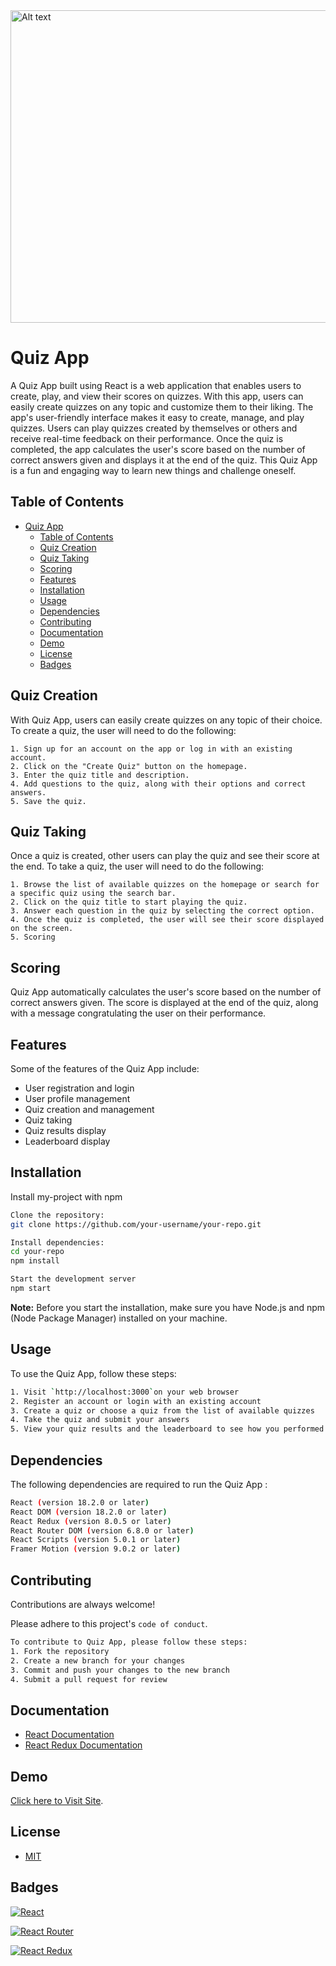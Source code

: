 <img src="https://repository-images.githubusercontent.com/182525249/aadd7a80-54fe-11eb-9872-ccd06b8789b6" alt="Alt text" title="Optional title" height="500" width="900">

# Quiz App

A Quiz App built using React is a web application that enables users to create, play, and view their scores on quizzes. With this app, users can easily create quizzes on any topic and customize them to their liking. The app's user-friendly interface makes it easy to create, manage, and play quizzes. Users can play quizzes created by themselves or others and receive real-time feedback on their performance. Once the quiz is completed, the app calculates the user's score based on the number of correct answers given and displays it at the end of the quiz. This Quiz App is a fun and engaging way to learn new things and challenge oneself.

## Table of Contents

- [Quiz App](#quiz-app)
  - [Table of Contents](#table-of-contents)
  - [Quiz Creation](#quiz-creation)
  - [Quiz Taking](#quiz-taking)
  - [Scoring](#scoring)
  - [Features](#features)
  - [Installation](#installation)
  - [Usage](#usage)
  - [Dependencies](#dependencies)
  - [Contributing](#contributing)
  - [Documentation](#documentation)
  - [Demo](#demo)
  - [License](#license)
  - [Badges](#badges)
## Quiz Creation

With Quiz App, users can easily create quizzes on any topic of their choice. To create a quiz, the user will need to do the following:

    1. Sign up for an account on the app or log in with an existing account.
    2. Click on the "Create Quiz" button on the homepage.
    3. Enter the quiz title and description.
    4. Add questions to the quiz, along with their options and correct answers.
    5. Save the quiz.

## Quiz Taking

Once a quiz is created, other users can play the quiz and see their score at the end. To take a quiz, the user will need to do the following:

    1. Browse the list of available quizzes on the homepage or search for a specific quiz using the search bar.
    2. Click on the quiz title to start playing the quiz.
    3. Answer each question in the quiz by selecting the correct option.
    4. Once the quiz is completed, the user will see their score displayed on the screen.
    5. Scoring

## Scoring

Quiz App automatically calculates the user's score based on the number of correct answers given. The score is displayed at the end of the quiz, along with a message congratulating the user on their performance.

## Features

Some of the features of the Quiz App include:

- User registration and login
- User profile management
- Quiz creation and management
- Quiz taking
- Quiz results display
- Leaderboard display

## Installation

Install my-project with npm
```bash
Clone the repository:
git clone https://github.com/your-username/your-repo.git

```
```bash
Install dependencies:
cd your-repo
npm install
```
```bash
Start the development server
npm start
```
**Note:** Before you start the installation, make sure you have Node.js and npm (Node Package Manager) installed on your machine. 

## Usage

To use the Quiz App, follow these steps:
```bash
1. Visit `http://localhost:3000`on your web browser
2. Register an account or login with an existing account
3. Create a quiz or choose a quiz from the list of available quizzes
4. Take the quiz and submit your answers
5. View your quiz results and the leaderboard to see how you performed
```

## Dependencies

The following dependencies are required to run the Quiz App :

```bash
React (version 18.2.0 or later)
React DOM (version 18.2.0 or later)
React Redux (version 8.0.5 or later)
React Router DOM (version 6.8.0 or later)
React Scripts (version 5.0.1 or later)
Framer Motion (version 9.0.2 or later)
```
## Contributing

Contributions are always welcome!

Please adhere to this project's `code of conduct`.
```bash
To contribute to Quiz App, please follow these steps:
1. Fork the repository
2. Create a new branch for your changes
3. Commit and push your changes to the new branch
4. Submit a pull request for review
```

## Documentation

- [React Documentation](https://reactjs.org/docs/getting-started.html)
- [React Redux Documentation](https://redux.js.org/basics/usagewithreact)

## Demo
[Click here to Visit Site]().

## License

- [MIT](https://choosealicense.com/licenses/mit/)

## Badges

[![React](https://img.shields.io/badge/React-17.0.2-blue)](https://reactjs.org/)

[![React Router](https://img.shields.io/badge/React_Router-5.2.0-green)](https://reactrouter.com/)

[![React Redux](https://img.shields.io/badge/React_Redux-7.2.5-purple)](https://react-redux.js.org/)

